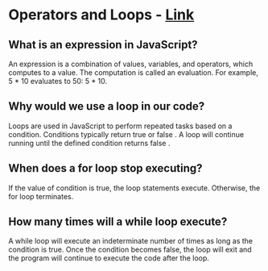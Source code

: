# Operators and Loops - [Link](https://developer.mozilla.org/en-US/docs/Web/JavaScript/Guide/Loops_and_iteration)

## What is an expression in JavaScript?

An expression is a combination of values, variables, and operators, which computes to a value. The computation is called an evaluation. For example, 5 * 10 evaluates to 50: 5 * 10.

## Why would we use a loop in our code?

Loops are used in JavaScript to perform repeated tasks based on a condition. Conditions typically return true or false . A loop will continue running until the defined condition returns false .

## When does a for loop stop executing?

If the value of condition is true, the loop statements execute. Otherwise, the for loop terminates. 

## How many times will a while loop execute?

A while loop will execute an indeterminate number of times as long as the condition is true. Once the condition becomes false, the loop will exit and the program will continue to execute the code after the loop.
